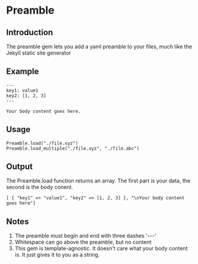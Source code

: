 Preamble
========

Introduction
------------

The preamble gem lets you add a yaml preamble to your files, much like the Jekyll static site generator


Example
-------

    ---
    key1: value1
    key2: [1, 2, 3]
    ---

    Your body content goes here.


Usage
-----

    Preamble.load("./file.xyz") 
    Preamble.load_multiple("./file.xyz", "./file.abc") 


Output
------

The Preamble.load function returns an array. The first part is your data, the second is the body conent.

    [ { "key1" => "value1", "key2" => [1, 2, 3] }, "\nYour body content goes here"]


Notes
-----

1. The preamble must begin and end with three dashes '---'
2. Whitespace can go above the preamble, but no content
3. This gem is template-agnostic. It doesn't care what your body content is. It just gives it to you as a string.


